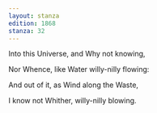 ```yaml
---
layout: stanza
edition: 1868
stanza: 32
---
```


Into this Universe, and Why not knowing,

Nor Whence, like Water willy-nilly flowing:

And out of it, as Wind along the Waste,

I know not Whither, willy-nilly blowing.
